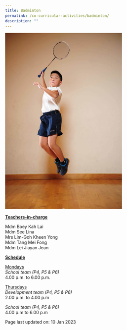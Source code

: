 ```yaml
---
title: Badminton
permalink: /co-curricular-activities/badminton/
description: ""
---
```

<img style="width: 75%;" src="/images/badminton.jpeg">
<p><u><strong>Teachers-in-charge</strong></u></p>
<p>Mdm Boey Kah Lai<br />Mdm See Lina<br />Mrs Lim-Goh Kheen Yong<br />Mdm Tang Mei Fong<br />Mdm Lei Jiayan Jean</p>
<p><u><strong>Schedule</strong></u></p>
<p><u>Mondays</u><br /><em>School team (P4, P5 &amp; P6)</em><br />4.00 p.m. to 6.00 p.m.</p>
<p><u>Thursdays</u><br /><em>Development team (P4, P5 &amp; P6)</em><br />2.00 p.m. to 4.00 p.m</p>
<p><em>School team (P4, P5 &amp; P6)</em><br />4.00 p.m to 6.00 p.m</p>

<p>Page last updated on: 10 Jan 2023</p>
